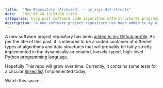 ```yaml
---
title:  "New Repository [Archived] -- py_algs-dat-structs"
date:   2021-06-24 13:33:00 +1100
categories: blog post software code algorithms data-structures programming development implementation technology.
description: "A new software project repository has been added to my Github profile.  As per the title of this post, it is intended to be a coded container of different types of algorithms and data structures that will probably be fairly strictly implemented in the dynamically-orientated, loosely-typed, high-level Python programming language."
---
```


A new software project repository has been [added to my Github profile](https://github.com/njsch/py_algs-dat-structs/).  As per the title of this post, it is intended to be a coded container of different types of algorithms and data structures that will probably be fairly strictly implemented in the dynamically-orientated, loosely-typed, high-level [Python programming language](https://www.python.org/).

Hopefully This repo will grow over time.  Currently, it contains some tests for a circular [linked list](https://realpython.com/linked-lists-python/) I implemented today.

Watch this space...